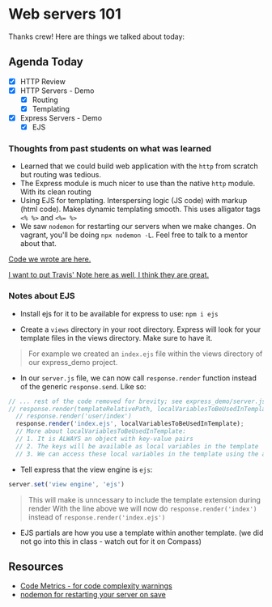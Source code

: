 Web servers 101
===

Thanks crew! Here are things we talked about today:

## Agenda Today

- [x] HTTP Review
- [x] HTTP Servers - Demo
  + [x] Routing
  + [x] Templating
- [x] Express Servers - Demo
  + [x] EJS

### Thoughts from past students on what was learned
- Learned that we could build web application with the `http` from scratch but routing was tedious.
- The Express module is much nicer to use than the native `http` module. With its clean routing
- Using EJS for templating. Interspersing logic (JS code) with markup (html code). Makes dynamic templating smooth. This uses alligator tags `<% %>` and `<%= %>`
- We saw `nodemon` for restarting our servers when we make changes. On vagrant, you'll be doing `npx nodemon -L`. Feel free to talk to a mentor about that.


[Code we wrote are here.](https://github.com/hafbau/lecture_notes/tree/master/w3d1)

[I want to put Travis' Note here as well, I think they are great.](https://web.compass.lighthouselabs.ca/activities/178/lectures/3423)


### Notes about EJS

- Install ejs for it to be available for express to use: `npm i ejs`

- Create a `views` directory in your root directory. Express will look for your template files in the views directory. Make sure to have it.

> For example we created an `index.ejs` file within the views directory of our express_demo project.

- In our `server.js` file, we can now call `response.render` function instead of the generic `response.send`. Like so:

```js
// ... rest of the code removed for brevity; see express_demo/server.js for complete code
// response.render(templateRelativePath, localVariablesToBeUsedInTemplate)
  // response.render('user/index')
  response.render('index.ejs', localVariablesToBeUsedInTemplate);
  // More about localVariablesToBeUsedInTemplate:
  // 1. It is ALWAYS an object with key-value pairs
  // 2. The keys will be available as local variables in the template
  // 3. We can access these local variables in the template using the aligator tags
```

- Tell express that the view engine is `ejs`:

```js
server.set('view engine', 'ejs')
```
> This will make is unncessary to include the template extension during render
> With the line above we will now do `response.render('index')` instead of `response.render('index.ejs')`

- EJS partials are how you use a template within another template. (we did not go into this in class - watch out for it on Compass)


## Resources

- [Code Metrics - for code complexity warnings](https://marketplace.visualstudio.com/items?itemName=kisstkondoros.vscode-codemetrics)
- [nodemon for restarting your server on save](https://www.npmjs.com/package/nodemon)